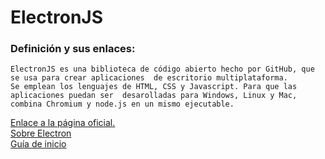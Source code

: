 # ElectronJS
### Definición y sus enlaces:
```
ElectronJS es una biblioteca de código abierto hecho por GitHub, que se usa para crear aplicaciones  de escritorio multiplataforma.  
Se emplean los lenguajes de HTML, CSS y Javascript. Para que las aplicaciones puedan ser  desarolladas para Windows, Linux y Mac, combina Chromium y node.js en un mismo ejecutable.
```
[Enlace a la página oficial.](https://electronjs.org/)  
[Sobre Electron](https://electronjs.org/docs/tutorial/about)  
[Guía de inicio](https://electronjs.org/docs/tutorial/quick-start)  
